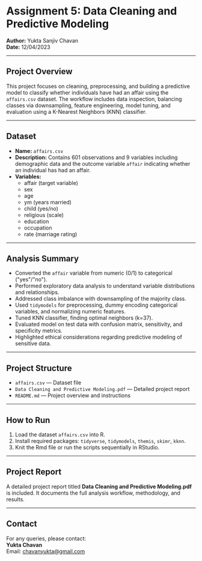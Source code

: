 # Assignment 5: Data Cleaning and Predictive Modeling  
**Author:** Yukta Sanjiv Chavan  
**Date:** 12/04/2023  

---

## Project Overview  
This project focuses on cleaning, preprocessing, and building a predictive model to classify whether individuals have had an affair using the `affairs.csv` dataset. The workflow includes data inspection, balancing classes via downsampling, feature engineering, model tuning, and evaluation using a K-Nearest Neighbors (KNN) classifier.

---

## Dataset  
- **Name:** `affairs.csv`  
- **Description:** Contains 601 observations and 9 variables including demographic data and the outcome variable `affair` indicating whether an individual has had an affair.  
- **Variables:**  
  - affair (target variable)  
  - sex  
  - age  
  - ym (years married)  
  - child (yes/no)  
  - religious (scale)  
  - education  
  - occupation  
  - rate (marriage rating)

---

## Analysis Summary  
- Converted the `affair` variable from numeric (0/1) to categorical ("yes"/"no").  
- Performed exploratory data analysis to understand variable distributions and relationships.  
- Addressed class imbalance with downsampling of the majority class.  
- Used `tidymodels` for preprocessing, dummy encoding categorical variables, and normalizing numeric features.  
- Tuned KNN classifier, finding optimal neighbors (k=37).  
- Evaluated model on test data with confusion matrix, sensitivity, and specificity metrics.  
- Highlighted ethical considerations regarding predictive modeling of sensitive data.

---

## Project Structure  
- `affairs.csv` — Dataset file  
- `Data Cleaning and Predictive Modeling.pdf` — Detailed project report  
- `README.md` — Project overview and instructions  

---

## How to Run  
1. Load the dataset `affairs.csv` into R.  
3. Install required packages: `tidyverse`, `tidymodels`, `themis`, `skimr`, `kknn`.  
4. Knit the Rmd file or run the scripts sequentially in RStudio.

---

## Project Report  
A detailed project report titled **Data Cleaning and Predictive Modeling.pdf** is included. It documents the full analysis workflow, methodology, and results.

---

## Contact  
For any queries, please contact:  
**Yukta Chavan**  
Email: chavanyukta@gmail.com 
